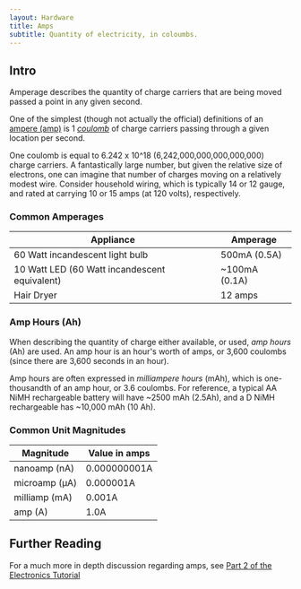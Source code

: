 ```yaml
---
layout: Hardware
title: Amps
subtitle: Quantity of electricity, in coloumbs.
---
```


## Intro

Amperage describes the quantity of charge carriers that are being moved passed a point in any given second.

One of the simplest (though not actually the official) definitions of an [ampere (amp)](https://en.wikipedia.org/wiki/Ampere) is 1 [_coulomb_](https://en.wikipedia.org/wiki/Coulomb) of charge carriers passing through a given location per second.

One coulomb is equal to 6.242 x 10^18 (6,242,000,000,000,000,000) charge carriers. A fantastically large number, but given the relative size of electrons, one can imagine that number of charges moving on a relatively modest wire. Consider household wiring, which is typically 14 or 12 gauge, and rated at carrying 10 or 15 amps (at 120 volts), respectively.

### Common Amperages

| Appliance                                     | Amperage      |
|-----------------------------------------------|---------------|
| 60 Watt incandescent light bulb               | 500mA (0.5A)  |
| 10 Watt LED (60 Watt incandescent equivalent) | ~100mA (0.1A) |
| Hair Dryer                                    | 12 amps       |

### Amp Hours (Ah)

When describing the quantity of charge either available, or used, _amp hours_ (Ah) are used. An amp hour is an hour's worth of amps, or 3,600 coulombs (since there are 3,600 seconds in an hour).

Amp hours are often expressed in _milliampere hours_ (mAh), which is one-thousandth of an amp hour, or 3.6 coulombs. For reference, a typical AA NiMH rechargeable battery will have ~2500 mAh (2.5Ah), and a D NiMH rechargeable has ~10,000 mAh (10 Ah).

### Common Unit Magnitudes

| Magnitude      | Value in amps  |
|----------------|----------------|
| nanoamp (nA)   | 0.000000001A   |
| microamp (µA)  | 0.000001A      |
| milliamp (mA)  | 0.001A         |
| amp (A)        | 1.0A           |

## Further Reading

For a much more in depth discussion regarding amps, see [Part 2 of the Electronics Tutorial](/Hardware/Tutorials/Electronics/Part2/Amount_and_Force/)
